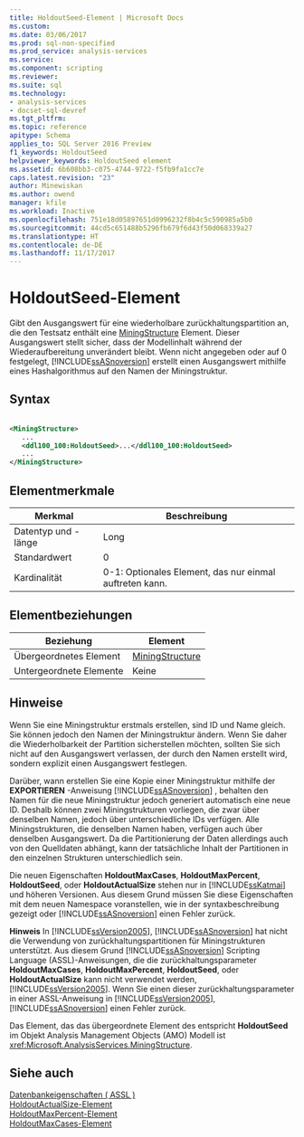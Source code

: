 ```yaml
---
title: HoldoutSeed-Element | Microsoft Docs
ms.custom: 
ms.date: 03/06/2017
ms.prod: sql-non-specified
ms.prod_service: analysis-services
ms.service: 
ms.component: scripting
ms.reviewer: 
ms.suite: sql
ms.technology:
- analysis-services
- docset-sql-devref
ms.tgt_pltfrm: 
ms.topic: reference
apitype: Schema
applies_to: SQL Server 2016 Preview
f1_keywords: HoldoutSeed
helpviewer_keywords: HoldoutSeed element
ms.assetid: 6b608bb3-c075-4744-9722-f5fb9fa1cc7e
caps.latest.revision: "23"
author: Minewiskan
ms.author: owend
manager: kfile
ms.workload: Inactive
ms.openlocfilehash: 751e18d05897651d0996232f8b4c5c590985a5b0
ms.sourcegitcommit: 44cd5c651488b5296fb679f6d43f50d068339a27
ms.translationtype: HT
ms.contentlocale: de-DE
ms.lasthandoff: 11/17/2017
---
```

# <a name="holdoutseed-element"></a>HoldoutSeed-Element
  Gibt den Ausgangswert für eine wiederholbare zurückhaltungspartition an, die den Testsatz enthält eine [MiningStructure](../../../analysis-services/scripting/objects/miningstructure-element-assl.md) Element. Dieser Ausgangswert stellt sicher, dass der Modellinhalt während der Wiederaufbereitung unverändert bleibt. Wenn nicht angegeben oder auf 0 festgelegt, [!INCLUDE[ssASnoversion](../../../includes/ssasnoversion-md.md)] erstellt einen Ausgangswert mithilfe eines Hashalgorithmus auf den Namen der Miningstruktur.  
  
## <a name="syntax"></a>Syntax  
  
```xml  
  
<MiningStructure>  
   ...  
   <ddl100_100:HoldoutSeed>...</ddl100_100:HoldoutSeed>  
   ...  
</MiningStructure>  
```  
  
## <a name="element-characteristics"></a>Elementmerkmale  
  
|Merkmal|Beschreibung|  
|--------------------|-----------------|  
|Datentyp und -länge|Long|  
|Standardwert|0|  
|Kardinalität|0-1: Optionales Element, das nur einmal auftreten kann.|  
  
## <a name="element-relationships"></a>Elementbeziehungen  
  
|Beziehung|Element|  
|------------------|-------------|  
|Übergeordnetes Element|[MiningStructure](../../../analysis-services/scripting/objects/miningstructure-element-assl.md)|  
|Untergeordnete Elemente|Keine|  
  
## <a name="remarks"></a>Hinweise  
 Wenn Sie eine Miningstruktur erstmals erstellen, sind ID und Name gleich. Sie können jedoch den Namen der Miningstruktur ändern. Wenn Sie daher die Wiederholbarkeit der Partition sicherstellen möchten, sollten Sie sich nicht auf den Ausgangswert verlassen, der durch den Namen erstellt wird, sondern explizit einen Ausgangswert festlegen.  
  
 Darüber, wann erstellen Sie eine Kopie einer Miningstruktur mithilfe der **EXPORTIEREN** -Anweisung [!INCLUDE[ssASnoversion](../../../includes/ssasnoversion-md.md)] , behalten den Namen für die neue Miningstruktur jedoch generiert automatisch eine neue ID. Deshalb können zwei Miningstrukturen vorliegen, die zwar über denselben Namen, jedoch über unterschiedliche IDs verfügen. Alle Miningstrukturen, die denselben Namen haben, verfügen auch über denselben Ausgangswert. Da die Partitionierung der Daten allerdings auch von den Quelldaten abhängt, kann der tatsächliche Inhalt der Partitionen in den einzelnen Strukturen unterschiedlich sein.  
  
 Die neuen Eigenschaften **HoldoutMaxCases**, **HoldoutMaxPercent**, **HoldoutSeed**, oder **HoldoutActualSize** stehen nur in [!INCLUDE[ssKatmai](../../../includes/sskatmai-md.md)] und höheren Versionen. Aus diesem Grund müssen Sie diese Eigenschaften mit dem neuen Namespace voranstellen, wie in der syntaxbeschreibung gezeigt oder [!INCLUDE[ssASnoversion](../../../includes/ssasnoversion-md.md)] einen Fehler zurück.  
  
 **Hinweis** In [!INCLUDE[ssVersion2005](../../../includes/ssversion2005-md.md)], [!INCLUDE[ssASnoversion](../../../includes/ssasnoversion-md.md)] hat nicht die Verwendung von zurückhaltungspartitionen für Miningstrukturen unterstützt. Aus diesem Grund [!INCLUDE[ssASnoversion](../../../includes/ssasnoversion-md.md)] Scripting Language (ASSL)-Anweisungen, die die zurückhaltungsparameter **HoldoutMaxCases**, **HoldoutMaxPercent**, **HoldoutSeed**, oder **HoldoutActualSize** kann nicht verwendet werden, [!INCLUDE[ssVersion2005](../../../includes/ssversion2005-md.md)]. Wenn Sie einen dieser zurückhaltungsparameter in einer ASSL-Anweisung in [!INCLUDE[ssVersion2005](../../../includes/ssversion2005-md.md)], [!INCLUDE[ssASnoversion](../../../includes/ssasnoversion-md.md)] einen Fehler zurück.  
  
 Das Element, das das übergeordnete Element des entspricht **HoldoutSeed** im Objekt Analysis Management Objects (AMO) Modell ist <xref:Microsoft.AnalysisServices.MiningStructure>.  
  
## <a name="see-also"></a>Siehe auch  
 [Datenbankeigenschaften &#40; ASSL &#41;](../../../analysis-services/scripting/properties/properties-assl.md)   
 [HoldoutActualSize-Element](../../../analysis-services/scripting/properties/holdoutactualsize-element.md)   
 [HoldoutMaxPercent-Element](../../../analysis-services/scripting/properties/holdoutmaxpercent-element.md)   
 [HoldoutMaxCases-Element](../../../analysis-services/scripting/properties/holdoutmaxcases-element.md)  
  
  
